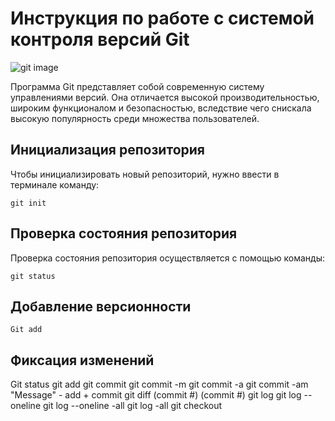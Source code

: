 # **Инструкция по работе с системой контроля версий Git**

![git image](https://www.freeshows.ru/i/news/img20210310_000s.png)

 Программа Git представляет собой современную систему управлениями версий. Она отличается высокой производительностью, широким функционалом и безопасностью, вследствие чего снискала высокую популярность среди множества пользователей. 

## Инициализация репозитория

Чтобы инициализировать новый репозиторий, нужно ввести в терминале команду: 

    git init

## Проверка состояния репозитория

Проверка состояния репозитория осуществляется с помощью команды:

    git status

## Добавление версионности

    Git add

## Фиксация изменений

Git status
git add
git commit
git commit -m
git commit -a
git commit -am "Message" - add + commit
git diff (commit #) (commit #)
git log
git log --oneline
git log --oneline -all
git log -all
git checkout